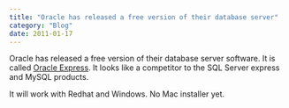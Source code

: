 ```yaml
---
title: "Oracle has released a free version of their database server"
category: "Blog"
date: 2011-01-17
---
```



Oracle has released a free version of their database server software. It is called [Oracle Express](http://www.oracle.com/corporate/press/2005_oct/103105_databasexe_finalsite.html). It looks like a competitor to the SQL Server express and MySQL products.

It will work with Redhat and Windows. No Mac installer yet.